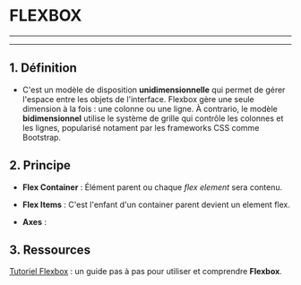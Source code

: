 # FLEXBOX

---
---

## 1. Définition

* C'est un modèle de disposition **unidimensionnelle** qui permet de gérer l'espace entre les objets
de l'interface. Flexbox gère une seule dimension à la fois : une colonne ou une ligne.
À contrario, le modèle **bidimensionnel** utilise le système de grille qui contrôle les colonnes
et les lignes, popularisé notament par les frameworks CSS comme Bootstrap.


## 2. Principe

* **Flex Container** : Élément parent ou chaque *flex element* sera contenu. 

* **Flex Items** : C'est l'enfant d'un container parent devient un element flex.

* **Axes** :

## 3. Ressources

[Tutoriel Flexbox](https://flexboxfroggy.com/#fr) : un guide pas à pas pour utiliser et comprendre **Flexbox**.